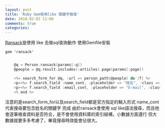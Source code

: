 ```yaml
---
layout: post
title: 'Ruby Gem使用like 關鍵字搜尋'
date: 2018-02-02 11:00
comments: true
categories: 
---
```

[Ransack](https://github.com/activerecord-hackery/ransack)是使用 like 去做sql查詢動作
使用Gemfile安裝

	gem 'ransack'

```c Controller使用方式:q是官方所使用的另外還可以使用 @q.result(distinct: true)

	@q = Person.ransack(params[:q])
	@people = @q.result.includes(:articles).page(params[:page])
```
```c View
	<%= search_form_for @q, :url => person_path(@people) do |f| %>
	<p><%= f.search_field :name_cont, :placeholder => "姓名", :class => "form-control" %></p>
	<p><%= f.search_field :email_cont, :placeholder => "E-mail", :class => "form-control" %></p>
	<% end %>
```
注意的是search_form_for以及search_field都是官方指定的輸入形式
name_cont代表搜尋要包含姓名的關鍵字
完成
由於ransack會使用 sql like語法搜尋，而且他會逐筆檢查資料是否符合，是不會使用資料庫的索引結構，小數據方面還行
但大數據就要多多考慮了，畢竟搜尋時效能會佔很大。
